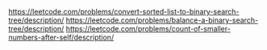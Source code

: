 https://leetcode.com/problems/convert-sorted-list-to-binary-search-tree/description/ 
https://leetcode.com/problems/balance-a-binary-search-tree/description/
https://leetcode.com/problems/count-of-smaller-numbers-after-self/description/
